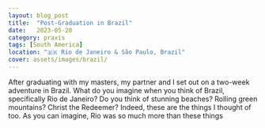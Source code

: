 ```yaml
---
layout: blog_post
title:  "Post-Graduation in Brazil"
date:   2023-05-20
category: praxis
tags: [South America]
location: "🇧🇷 Rio de Janeiro & São Paulo, Brazil"
cover: assets/images/brazil/
---
```


After graduating with my masters, my partner and I set out on a two-week adventure in Brazil. What do you imagine when you think of Brazil, specifically Rio de Janeiro? Do you think of stunning beaches? Rolling green mountains? Christ the Redeemer? Indeed, these are the things I thought of too. As you can imagine, Rio was so much more than these things